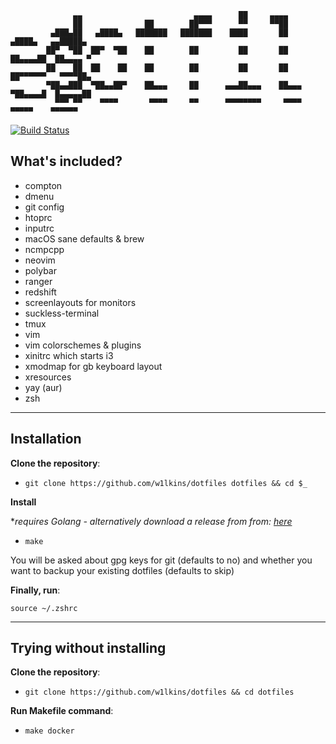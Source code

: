 ```
              ▄▄                         ▄▄▄▄      ██     ▄▄▄▄                         
              ██              ██        ██▀▀▀      ▀▀     ▀▀██                         
         ▄███▄██   ▄████▄   ███████   ███████    ████       ██       ▄████▄   ▄▄█████▄ 
        ██▀  ▀██  ██▀  ▀██    ██        ██         ██       ██      ██▄▄▄▄██  ██▄▄▄▄ ▀ 
        ██    ██  ██    ██    ██        ██         ██       ██      ██▀▀▀▀▀▀   ▀▀▀▀██▄ 
        ▀██▄▄███  ▀██▄▄██▀    ██▄▄▄     ██      ▄▄▄██▄▄▄    ██▄▄▄   ▀██▄▄▄▄█  █▄▄▄▄▄██ 
          ▀▀▀ ▀▀    ▀▀▀▀       ▀▀▀▀     ▀▀      ▀▀▀▀▀▀▀▀     ▀▀▀▀     ▀▀▀▀▀    ▀▀▀▀▀▀  
```

[![Build Status](https://travis-ci.org/W1lkins/dotfiles.svg?branch=master)](https://travis-ci.org/W1lkins/dotfiles)
<br>

## What's included?

- compton
- dmenu
- git config
- htoprc
- inputrc
- macOS sane defaults & brew
- ncmpcpp
- neovim
- polybar
- ranger
- redshift
- screenlayouts for monitors
- suckless-terminal
- tmux
- vim
- vim colorschemes & plugins
- xinitrc which starts i3
- xmodmap for gb keyboard layout
- xresources
- yay (aur)
- zsh

---

## Installation

**Clone the repository**:

- `git clone https://github.com/w1lkins/dotfiles dotfiles && cd $_`

**Install**

*_requires Golang - alternatively download a release from from: [here](https://github.com/W1lkins/dotfiles/releases)_

- `make`

You will be asked about gpg keys for git (defaults to no) and whether you want
to backup your existing dotfiles (defaults to skip)

**Finally, run**:

`source ~/.zshrc`

---

## Trying without installing

**Clone the repository**:

- `git clone https://github.com/w1lkins/dotfiles && cd dotfiles`

**Run Makefile command**:

- `make docker`

